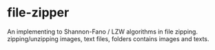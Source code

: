 # file-zipper
An implementing to Shannon-Fano / LZW algorithms in file zipping.<br>
zipping/unzipping images, text files, folders contains images and texts.

